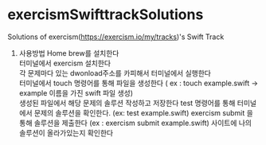 # exercismSwifttrackSolutions

Solutions of exercism(https://exercism.io/my/tracks)'s Swift Track 

1. 사용방법
Home brew를 설치한다 <br>
터미널에서 exercism 설치한다<br>
각 문제마다 있는 dwonload주소를 카피해서 터미널에서 실행한다<br>
터미널에서 touch 명령어를 통해 파일을 생성한다 ( ex : touch example.swift -> example 이름을 가진 swift 파일 생성)<br>
생성된 파일에서 해당 문제의 솔루션 작성하고 저장한다
test 명령어를 통해 터미널에서 문제의 솔루션을 확인한다. (ex: test example.swift)
exercism submit 을 통해 솔루션을 제출한다 (ex : exercism submit example.swift)
사이트에 나의 솔루션이 올라가있는지 확인한다 


